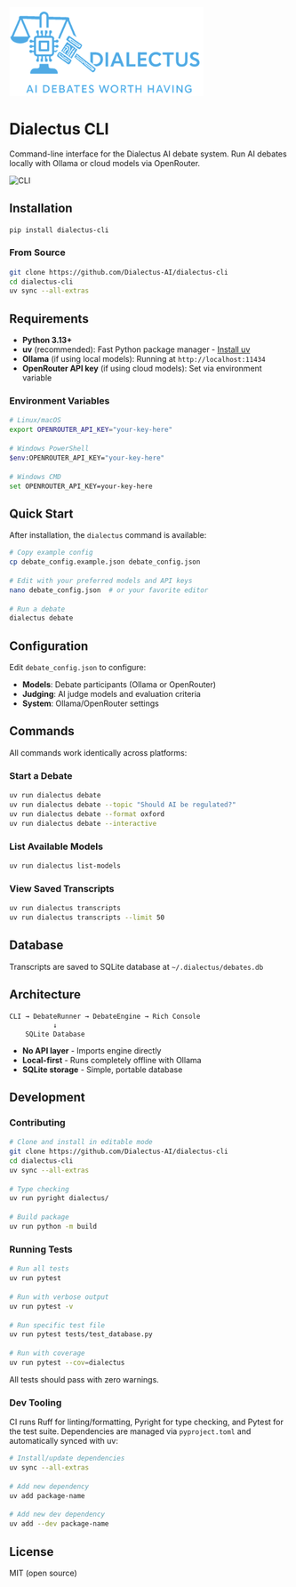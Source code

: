 <img src="https://raw.githubusercontent.com/dialectus-ai/dialectus-engine/main/assets/logo.png" alt="Dialectus CLI" width="350">

# Dialectus CLI

Command-line interface for the Dialectus AI debate system. Run AI debates locally with Ollama or cloud models via OpenRouter.

<img src="https://github.com/user-attachments/assets/fba4d1f8-9561-4971-a2fa-ec24f01865a8" alt="CLI" width=700>

## Installation

```bash
pip install dialectus-cli
```

### From Source

```bash
git clone https://github.com/Dialectus-AI/dialectus-cli
cd dialectus-cli
uv sync --all-extras
```

## Requirements

- **Python 3.13+**
- **uv** (recommended): Fast Python package manager - [Install uv](https://docs.astral.sh/uv/getting-started/installation/)
- **Ollama** (if using local models): Running at `http://localhost:11434`
- **OpenRouter API key** (if using cloud models): Set via environment variable

### Environment Variables

```bash
# Linux/macOS
export OPENROUTER_API_KEY="your-key-here"

# Windows PowerShell
$env:OPENROUTER_API_KEY="your-key-here"

# Windows CMD
set OPENROUTER_API_KEY=your-key-here
```

## Quick Start

After installation, the `dialectus` command is available:

```bash
# Copy example config
cp debate_config.example.json debate_config.json

# Edit with your preferred models and API keys
nano debate_config.json  # or your favorite editor

# Run a debate
dialectus debate
```

## Configuration

Edit `debate_config.json` to configure:
- **Models**: Debate participants (Ollama or OpenRouter)
- **Judging**: AI judge models and evaluation criteria
- **System**: Ollama/OpenRouter settings

## Commands

All commands work identically across platforms:

### Start a Debate
```bash
uv run dialectus debate
uv run dialectus debate --topic "Should AI be regulated?"
uv run dialectus debate --format oxford
uv run dialectus debate --interactive
```

### List Available Models
```bash
uv run dialectus list-models
```

### View Saved Transcripts
```bash
uv run dialectus transcripts
uv run dialectus transcripts --limit 50
```

## Database

Transcripts are saved to SQLite database at `~/.dialectus/debates.db`

## Architecture

```
CLI → DebateRunner → DebateEngine → Rich Console
           ↓
    SQLite Database
```

- **No API layer** - Imports engine directly
- **Local-first** - Runs completely offline with Ollama
- **SQLite storage** - Simple, portable database

## Development

### Contributing

```bash
# Clone and install in editable mode
git clone https://github.com/Dialectus-AI/dialectus-cli
cd dialectus-cli
uv sync --all-extras

# Type checking
uv run pyright dialectus/

# Build package
uv run python -m build
```

### Running Tests

```bash
# Run all tests
uv run pytest

# Run with verbose output
uv run pytest -v

# Run specific test file
uv run pytest tests/test_database.py

# Run with coverage
uv run pytest --cov=dialectus
```

All tests should pass with zero warnings.

### Dev Tooling

CI runs Ruff for linting/formatting, Pyright for type checking, and Pytest for the test suite. Dependencies are managed via `pyproject.toml` and automatically synced with uv:

```bash
# Install/update dependencies
uv sync --all-extras

# Add new dependency
uv add package-name

# Add new dev dependency
uv add --dev package-name
```

## License

MIT (open source)
